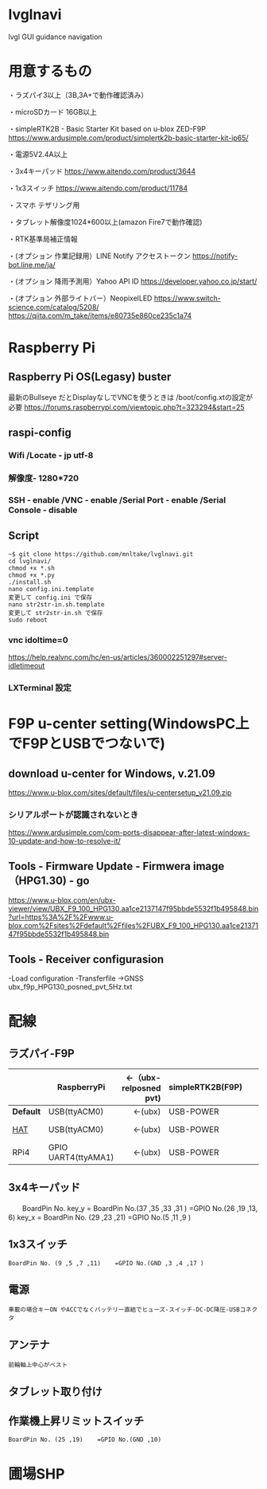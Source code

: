 # lvglnavi
lvgl GUI guidance navigation

# 用意するもの

・ラズパイ3以上（3B,3A+で動作確認済み）

・microSDカード 16GB以上

・simpleRTK2B - Basic Starter Kit based on u-blox ZED-F9P  https://www.ardusimple.com/product/simplertk2b-basic-starter-kit-ip65/

・電源5V2.4A以上

・3x4キーパッド https://www.aitendo.com/product/3644

・1x3スイッチ https://www.aitendo.com/product/11784

・スマホ テザリング用

・タブレット解像度1024*600以上(amazon Fire7で動作確認)

・RTK基準局補正情報

・(オプション 作業記録用）LINE Notify アクセストークン https://notify-bot.line.me/ja/

・(オプション 降雨予測用）Yahoo API ID https://developer.yahoo.co.jp/start/

・(オプション 外部ライトバー）NeopixelLED https://www.switch-science.com/catalog/5208/ 
https://qiita.com/m_take/items/e80735e860ce235c1a74

# Raspberry Pi

## Raspberry Pi OS(Legasy) buster
最新のBullseye だとDisplayなしでVNCを使うときは /boot/config.xtの設定が必要
https://forums.raspberrypi.com/viewtopic.php?t=323294&start=25

## raspi-config

### Wifi /Locate - jp utf-8

### 解像度- 1280*720

### SSH - enable /VNC - enable /Serial Port - enable /Serial Console - disable

## Script
```
~$ git clone https://github.com/mnltake/lvglnavi.git
cd lvglnavi/
chmod +x *.sh
chmod +x *.py
./install.sh
nano config.ini.template
変更して config.ini で保存
nano str2str-in.sh.template
変更して str2str-in.sh で保存
sudo reboot
```

### vnc idoltime=0

https://help.realvnc.com/hc/en-us/articles/360002251297#server-idletimeout
### LXTerminal 設定

# F9P u-center setting(WindowsPC上でF9PとUSBでつないで)
## download u-center for Windows, v.21.09
https://www.u-blox.com/sites/default/files/u-centersetup_v21.09.zip

### シリアルポートが認識されないとき
https://www.ardusimple.com/com-ports-disappear-after-latest-windows-10-update-and-how-to-resolve-it/
## Tools - Firmware Update - Firmwera image（HPG1.30) - go
https://www.u-blox.com/en/ubx-viewer/view/UBX_F9_100_HPG130.aa1ce2137147f95bbde5532f1b495848.bin?url=https%3A%2F%2Fwww.u-blox.com%2Fsites%2Fdefault%2Ffiles%2FUBX_F9_100_HPG130.aa1ce2137147f95bbde5532f1b495848.bin

## Tools - Receiver configurasion 
  -Load configuration -Transferfile ->GNSS
  ubx_f9p_HPG130_posned_pvt_5Hz.txt
# 配線

## ラズパイ-F9P

|  | RaspberryPi| ←（ubx-relposned pvt)| simpleRTK2B(F9P) || RaspberryPi| （RTCM）→| simpleRTK2B(F9P) |
|:-----------|-|-----------:|-|-----------:|------------:|-|-----------:|
|**Default**|USB(ttyACM0)|←(ubx)|USB-POWER||USB(ttyUSB0)|(RTCM)→|USB-XBEE|
|[HAT](https://github.com/mnltake/simpleRTK2BpiHAT)|USB(ttyACM0)|←(ubx)|USB-POWER||GPIO UART0(ttyAMA0)|(RTCM)→|USB-XBEE|
|RPi4|GPIO UART4(ttyAMA1)|←(ubx)|USB-POWER||GPIO UART0(ttyAMA0)|(RTCM)→|USB-XBEE|
## 3x4キーパッド
　　BoardPin No.
    key_y = BoardPin No.(37 ,35 ,33 ,31 ) =GPIO No.(26 ,19 ,13, 6)
    key_x = BoardPin No. (29 ,23 ,21)    =GPIO No.(5 ,11 ,9 )
## 1x3スイッチ
    BoardPin No. (9 ,5 ,7 ,11)    =GPIO No.(GND ,3 ,4 ,17 )

## 電源
    車載の場合キーON やACCでなくバッテリー直結でヒューズ-スイッチ-DC-DC降圧-USBコネクタ
## アンテナ
    前輪軸上中心がベスト
## タブレット取り付け

## 作業機上昇リミットスイッチ
    BoardPin No. (25 ,19)    =GPIO No.(GND ,10)
# 圃場SHP




